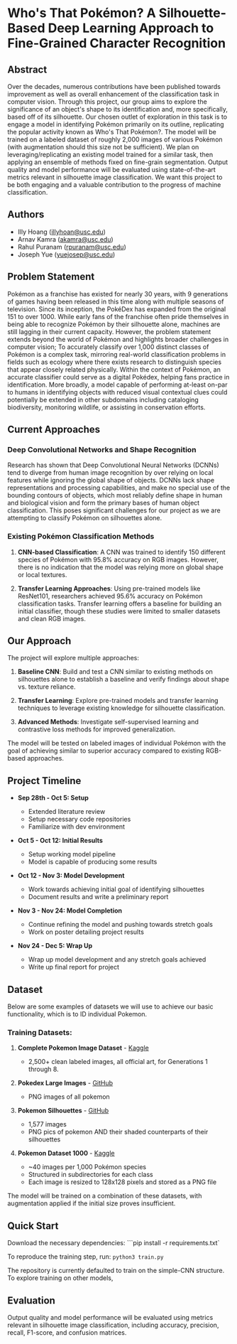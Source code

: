 # Who's That Pokémon? A Silhouette-Based Deep Learning Approach to Fine-Grained Character Recognition

## Abstract

Over the decades, numerous contributions have been published towards improvement as well as overall enhancement of the classification task in computer vision. Through this project, our group aims to explore the significance of an object's shape to its identification and, more specifically, based off of its silhouette. Our chosen outlet of exploration in this task is to engage a model in identifying Pokémon primarily on its outline, replicating the popular activity known as Who's That Pokémon?. The model will be trained on a labeled dataset of roughly 2,000 images of various Pokémon (with augmentation should this size not be sufficient). We plan on leveraging/replicating an existing model trained for a similar task, then applying an ensemble of methods fixed on fine-grain segmentation. Output quality and model performance will be evaluated using state-of-the-art metrics relevant in silhouette image classification. We want this project to be both engaging and a valuable contribution to the progress of machine classification.

## Authors
- Illy Hoang (illyhoan@usc.edu)
- Arnav Kamra (akamra@usc.edu) 
- Rahul Puranam (rpuranam@usc.edu)
- Joseph Yue (yuejosep@usc.edu)

## Problem Statement

Pokémon as a franchise has existed for nearly 30 years, with 9 generations of games having been released in this time along with multiple seasons of television. Since its inception, the PokéDex has expanded from the original 151 to over 1000. While early fans of the franchise often pride themselves in being able to recognize Pokémon by their silhouette alone, machines are still lagging in their current capacity. However, the problem statement extends beyond the world of Pokémon and highlights broader challenges in computer vision; To accurately classify over 1,000 distinct classes of Pokémon is a complex task, mirroring real-world classification problems in fields such as ecology where there exists research to distinguish species that appear closely related physically. Within the context of Pokémon, an accurate classifier could serve as a digital Pokédex, helping fans practice in identification. More broadly, a model capable of performing at-least on-par to humans in identifying objects with reduced visual contextual clues could potentially be extended in other subdomains including cataloging biodiversity, monitoring wildlife, or assisting in conservation efforts.

## Current Approaches

### Deep Convolutional Networks and Shape Recognition

Research has shown that Deep Convolutional Neural Networks (DCNNs) tend to diverge from human image recognition by over relying on local features while ignoring the global shape of objects. DCNNs lack shape representations and processing capabilities, and make no special use of the bounding contours of objects, which most reliably define shape in human and biological vision and form the primary bases of human object classification. This poses significant challenges for our project as we are attempting to classify Pokémon on silhouettes alone.

### Existing Pokémon Classification Methods

1. **CNN-based Classification**: A CNN was trained to identify 150 different species of Pokémon with 95.8% accuracy on RGB images. However, there is no indication that the model was relying more on global shape or local textures.

2. **Transfer Learning Approaches**: Using pre-trained models like ResNet101, researchers achieved 95.6% accuracy on Pokémon classification tasks. Transfer learning offers a baseline for building an initial classifier, though these studies were limited to smaller datasets and clean RGB images.

## Our Approach

The project will explore multiple approaches:

1. **Baseline CNN**: Build and test a CNN similar to existing methods on silhouettes alone to establish a baseline and verify findings about shape vs. texture reliance.

2. **Transfer Learning**: Explore pre-trained models and transfer learning techniques to leverage existing knowledge for silhouette classification.

3. **Advanced Methods**: Investigate self-supervised learning and contrastive loss methods for improved generalization.

The model will be tested on labeled images of individual Pokémon with the goal of achieving similar to superior accuracy compared to existing RGB-based approaches.

## Project Timeline

- **Sep 28th - Oct 5: Setup**
  - Extended literature review
  - Setup necessary code repositories
  - Familiarize with dev environment

- **Oct 5 - Oct 12: Initial Results**
  - Setup working model pipeline
  - Model is capable of producing some results

- **Oct 12 - Nov 3: Model Development**
  - Work towards achieving initial goal of identifying silhouettes
  - Document results and write a preliminary report

- **Nov 3 - Nov 24: Model Completion**
  - Continue refining the model and pushing towards stretch goals
  - Work on poster detailing project results

- **Nov 24 - Dec 5: Wrap Up**
  - Wrap up model development and any stretch goals achieved
  - Write up final report for project

## Dataset

Below are some examples of datasets we will use to achieve our basic functionality, which is to ID individual Pokemon.

### Training Datasets:

1. **Complete Pokemon Image Dataset** - [Kaggle](https://www.kaggle.com/datasets/hlrhegemony/pokemon-image-dataset?resource=download)
   - 2,500+ clean labeled images, all official art, for Generations 1 through 8.

2. **Pokedex Large Images** - [GitHub](https://github.com/cristobalmitchell/pokedex/tree/main/images/large_images)
   - PNG images of all pokemon

3. **Pokemon Silhouettes** - [GitHub](https://github.com/poketwo/data/tree/master/silhouettes)
   - 1,577 images
   - PNG pics of pokemon AND their shaded counterparts of their silhouettes

4. **Pokemon Dataset 1000** - [Kaggle](https://www.kaggle.com/datasets/noodulz/pokemon-dataset-1000)
   - ~40 images per 1,000 Pokémon species
   - Structured in subdirectories for each class
   - Each image is resized to 128x128 pixels and stored as a PNG file

The model will be trained on a combination of these datasets, with augmentation applied if the initial size proves insufficient.

## Quick Start

Download the necessary dependencies:
```pip install -r requirements.txt`

To reproduce the training step, run:
```python3 train.py```

The repository is currently defaulted to train on the simple-CNN structure. To explore training on other models, 

## Evaluation

Output quality and model performance will be evaluated using metrics relevant in silhouette image classification, including accuracy, precision, recall, F1-score, and confusion matrices.
